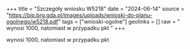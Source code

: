 +++
title = "Szczegóły wniosku W5218"
date = "2024-06-14"
source = "https://bip.brg.gda.pl/images/uploads/wnioski-do-planu-ogolnego/w5218.pdf"
tags = ["wnioski-ogolne"]
geolinks = []
raw = " wynosi 1000, natomiast w przypadku pkt "
+++

 wynosi 1000, natomiast w przypadku pkt 


